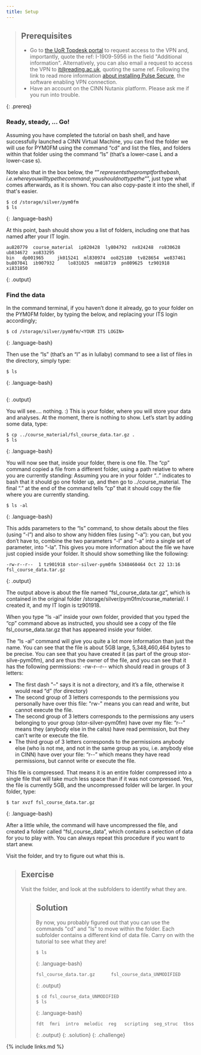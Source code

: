 ```yaml
---
title: Setup
---
```


> ## Prerequisites
> * Go to <a href="https://uor.topdesk.net/tas/public/ssp/content/serviceflow?unid=ca8f1436fbd246bbb75f19fb448debe3">the UoR Topdesk portal</a> to request access to the VPN and, importantly, quote the ref: I-1909-5956 in the field "Additional information". Alternatively, you can also email a request to access the VPN to it@reading.ac.uk, quoting the same ref. Following the link to read more information <a href="https://www.reading.ac.uk/internal/its/help/its-help-networks/pcsecurity-setupvpn.aspx">about installing Pulse Secure</a>, the software enabling VPN connection.
> * Have an account on the CINN Nutanix platform. Please ask me if you run into trouble.
> 
{: .prereq}

### Ready, steady, ... Go!

Assuming you have completed the tutorial on bash shell, and have successfully launched a CINN Virtual Machine, you can find the folder we will use for PYM0FM using the command “cd” and list the files, and folders within that folder using the command “ls” (that’s a lower-case L and a lower-case s).

Note also that in the box below, the “$” represents the prompt for the bash, i.e. where you will type the command; you should not type the “$”, just type what comes afterwards, as it is shown. You can also copy-paste it into the shell, if that's easier.

~~~
$ cd /storage/silver/pym0fm
$ ls
~~~
{: .language-bash}

At this point, bash should show you a list of folders, including one that has named after your IT login.

~~~
au820779  course_material  ip820428  ly804792  nx824248  ro830628  ub834672  xo833295
bin	  dp001965	   jk015241  ml830974  oo825180  tv828654  we837461
bu807041  ib907932	   lo831025  nm818719  pn809625  tz901918  xi831850
~~~
{: .output}

### Find the data

In the command terminal, if you haven’t done it already, go to your folder on the PYM0FM folder, by typing the below, and replacing your ITS login accordingly;

~~~~
$ cd /storage/silver/pym0fm/<YOUR ITS LOGIN>
~~~~
{: .language-bash}

Then use the “ls” (that’s an “l” as in lullaby) command to see a list of files in the directory, simply type:

~~~~
$ ls
~~~~
{: .language-bash}

~~~
~~~
{: .output}

You will see.... nothing. :) This is your folder, where you will store your data and analyses. At the moment, there is nothing to show. Let’s start by adding some data, type:

~~~~
$ cp ../course_material/fsl_course_data.tar.gz .
$ ls
~~~~
{: .language-bash}

You will now see that, inside your folder, there is one file. The “cp” command copied a file from a different folder, using a path relative to where you are currently standing: Assuming you are in your folder “..” indicates to bash that it should go one folder up, and then go to ../course_material. The final “.” at the end of the command tells “cp” that it should copy the file where you are currently standing.

~~~
$ ls -al
~~~
{: .language-bash}

This adds parameters to the “ls” command, to show details about the files (using “-l”) and also to show any hidden files (using “-a”): you can, but you don’t have to, combine the two parameters “-l” and “-a” into a single set of parameter, into “-la”. This gives you more information about the file we have just copied inside your folder. It should show something like the following:

~~~
-rw-r--r--  1 tz901918 stor-silver-pym0fm 5348460464 Oct 22 13:16 fsl_course_data.tar.gz
~~~
{: .output}

The output above is about the file named “fsl_course_data.tar.gz”, which is contained in the original folder /storage/silver/pym0fm/course_material/. I created it, and my IT login is tz901918.

When you type “ls -al” inside your own folder, provided that you typed the “cp” command above as instructed, you should see a copy of the file fsl_course_data.tar.gz that has appeared inside your folder.

The “ls -al” command will give you quite a lot more information than just the name. You can see that the file is about 5GB large, 5,348,460,464 bytes to be precise. You can see that you have created it (as part of the group stor-silve-pym0fm), and are thus the owner of the file, and you can see that it has the following permissions: -rw-r-\-r-\- which should read in groups of 3 letters:

* The first dash "–" says it is not a directory, and it’s a file, otherwise it would read “d” (for directory)
* The second group of 3 letters corresponds to the permissions you personally have over this file: "rw-" means you can read and write, but cannot execute the file.
* The second group of 3 letters corresponds to the permissions any users belonging to your group (stor-silver-pym0fm) have over my file: “r-\-” means they (anybody else in the calss) have read permission, but they can’t write or execute the file.
* The third group of 3 letters corresponds to the permissions anybody else (who is not me, and not in the same group as you, i.e. anybody else in CINN) have over your file: “r-\-” which means they have read permissions, but cannot write or execute the file.

This file is compressed. That means it is an entire folder compressed into a single file that will take much less space than if it was not compressed. Yes, the file is currently 5GB, and the uncompressed folder will be larger. In your folder, type:

~~~
$ tar xvzf fsl_course_data.tar.gz
~~~
{: .language-bash}

After a little while, the command will have uncompressed the file, and created a folder called “fsl_course_data”, which contains a selection of data for you to play with. You can always repeat this procedure if you want to start anew.

Visit the folder, and try to figure out what this is.

> ## Exercise
>
> Visit the folder, and look at the subfolders to identify what they are.
>
> > ## Solution
> >
> > By now, you probably figured out that you can use the commands "cd" and "ls" to move within the folder. Each subfolder contains a different kind of data file. Carry on with the tutorial to see what they are!
> >
> > ~~~
> > $ ls
> > ~~~
> > {: .language-bash}
> > ~~~
> > fsl_course_data.tar.gz      fsl_course_data_UNMODIFIED
> > ~~~
> > {: .output}
> > ~~~
> > $ cd fsl_course_data_UNMODIFIED
> > $ ls
> > ~~~
> > {: .language-bash}
> > ~~~
> > fdt  fmri  intro  melodic  reg   scripting  seg_struc  tbss
> > ~~~
> > {: .output}
> {: .solution}
{: .challenge}

{% include links.md %}
